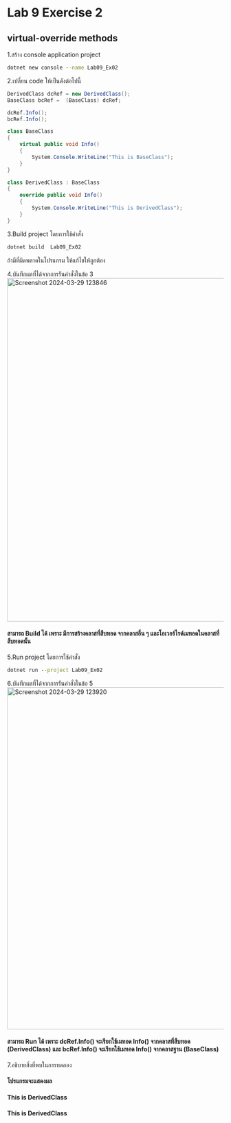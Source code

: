 # Lab 9 Exercise 2

## virtual-override methods

1.สร้าง console application project

```cmd
dotnet new console --name Lab09_Ex02
```

2.เปลี่ยน code ให้เป็นดังต่อไปนี้

```cs
DerivedClass dcRef = new DerivedClass();
BaseClass bcRef =  (BaseClass) dcRef;

dcRef.Info();
bcRef.Info();

class BaseClass
{
    virtual public void Info()
    {
        System.Console.WriteLine("This is BaseClass");
    }
}

class DerivedClass : BaseClass
{
    override public void Info()
    {
        System.Console.WriteLine("This is DerivedClass");
    }
}
```

3.Build project โดยการใช้คำสั่ง

```cmd
dotnet build  Lab09_Ex02
```

ถ้ามีที่ผิดพลาดในโปรแกรม ให้แก้ไขให้ถูกต้อง

4.บันทึกผลที่ได้จากการรันคำสั่งในข้อ 3
<img width="798" alt="Screenshot 2024-03-29 123846" src="https://github.com/SuphawadiP/03376836-OOP-2566-Lab-09/assets/144196049/4f1620a9-c293-4704-b8cd-6bdbad0de989">

#### สามารถ Build ได้ เพราะ มีการสร้างคลาสที่สืบทอด จากคลาสอื่น ๆ และโอเวอร์ไรด์เมทอดในคลาสที่สืบทอดนั้น
5.Run project โดยการใช้คำสั่ง

```cmd
dotnet run --project Lab09_Ex02
```

6.บันทึกผลที่ได้จากการรันคำสั่งในข้อ 5
<img width="795" alt="Screenshot 2024-03-29 123920" src="https://github.com/SuphawadiP/03376836-OOP-2566-Lab-09/assets/144196049/b3595edd-73df-4681-bea2-f399ba69a6b5">

#### สามารถ Run ได้ เพราะ dcRef.Info() จะเรียกใช้เมทอด Info() จากคลาสที่สืบทอด (DerivedClass) และ bcRef.Info() จะเรียกใช้เมทอด Info() จากคลาสฐาน (BaseClass)
7.อธิบายสิ่งที่พบในการทดลอง
#### โปรแกรมจะแสดงผล
#### This is DerivedClass
#### This is DerivedClass
